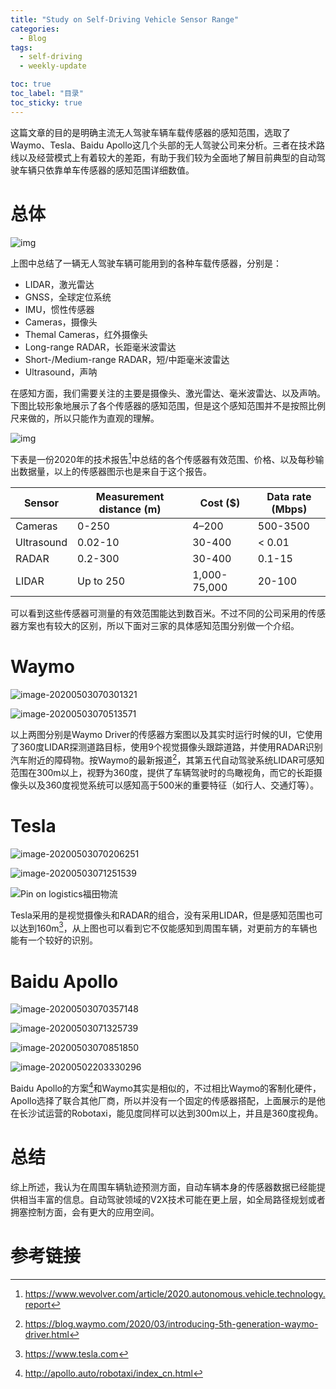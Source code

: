 ```yaml
---
title: "Study on Self-Driving Vehicle Sensor Range"
categories:
  - Blog
tags:
  - self-driving
  - weekly-update

toc: true
toc_label: "目录"
toc_sticky: true
---
```


这篇文章的目的是明确主流无人驾驶车辆车载传感器的感知范围，选取了Waymo、Tesla、Baidu Apollo这几个头部的无人驾驶公司来分析。三者在技术路线以及经营模式上有着较大的差距，有助于我们较为全面地了解目前典型的自动驾驶车辆只依靠单车传感器的感知范围详细数值。

# 总体

![img]({{site.baseurl}}/assets/2020-05-03-self-driving-vehicle-sense-range/Autonomous+Vehicle+Sensors+1024px.jpg)

上图中总结了一辆无人驾驶车辆可能用到的各种车载传感器，分别是：

- LIDAR，激光雷达
- GNSS，全球定位系统
- IMU，惯性传感器
- Cameras，摄像头
- Themal Cameras，红外摄像头
- Long-range RADAR，长距毫米波雷达
- Short-/Medium-range RADAR，短/中距毫米波雷达
- Ultrasound，声呐

在感知方面，我们需要关注的主要是摄像头、激光雷达、毫米波雷达、以及声呐。下图比较形象地展示了各个传感器的感知范围，但是这个感知范围并不是按照比例尺来做的，所以只能作为直观的理解。

![img]({{site.baseurl}}/assets/2020-05-03-self-driving-vehicle-sense-range/Autonomous-Vehicle-Sensors-02-790px.png)

下表是一份2020年的技术报告[^1]中总结的各个传感器有效范围、价格、以及每秒输出数据量，以上的传感器图示也是来自于这个报告。

| Sensor     | Measurement distance (m) | Cost  ($)    | Data rate (Mbps) |
| ---------- | ------------------------ | ------------ | ---------------- |
| Cameras    | 0-250                    | 4–200        | 500-3500         |
| Ultrasound | 0.02-10                  | 30-400       | < 0.01           |
| RADAR      | 0.2-300                  | 30-400       | 0.1-15           |
| LIDAR      | Up to 250                | 1,000-75,000 | 20-100           |

可以看到这些传感器可测量的有效范围能达到数百米。不过不同的公司采用的传感器方案也有较大的区别，所以下面对三家的具体感知范围分别做一个介绍。

# Waymo

![image-20200503070301321]({{site.baseurl}}/assets/2020-05-03-self-driving-vehicle-sense-range/image-20200503070301321.png)

![image-20200503070513571]({{site.baseurl}}/assets/2020-05-03-self-driving-vehicle-sense-range/image-20200503070513571.png)

以上两图分别是Waymo Driver的传感器方案图以及其实时运行时候的UI，它使用了360度LIDAR探测道路目标，使用9个视觉摄像头跟踪道路，并使用RADAR识别汽车附近的障碍物。按Waymo的最新报道[^2]，其第五代自动驾驶系统LIDAR可感知范围在300m以上，视野为360度，提供了车辆驾驶时的鸟瞰视角，而它的长距摄像头以及360度视觉系统可以感知高于500米的重要特征（如行人、交通灯等）。

# Tesla

![image-20200503070206251]({{site.baseurl}}/assets/2020-05-03-self-driving-vehicle-sense-range/image-20200503070206251.png)

![image-20200503071251539]({{site.baseurl}}/assets/2020-05-03-self-driving-vehicle-sense-range/image-20200503071251539.png)

![Pin on logistics福田物流]({{site.baseurl}}/assets/2020-05-03-self-driving-vehicle-sense-range/5e43939410133f4dd48e0d5d41c24544.jpg)

Tesla采用的是视觉摄像头和RADAR的组合，没有采用LIDAR，但是感知范围也可以达到160m[^3]，从上图也可以看到它不仅能感知到周围车辆，对更前方的车辆也能有一个较好的识别。

# Baidu Apollo

![image-20200503070357148]({{site.baseurl}}/assets/2020-05-03-self-driving-vehicle-sense-range/image-20200503070357148.png)

![image-20200503071325739]({{site.baseurl}}/assets/2020-05-03-self-driving-vehicle-sense-range/image-20200503071325739.png)

![image-20200503070851850]({{site.baseurl}}/assets/2020-05-03-self-driving-vehicle-sense-range/image-20200503070851850.png)

![image-20200502203330296]({{site.baseurl}}/assets/2020-05-03-self-driving-vehicle-sense-range/image-20200502203330296.png)

Baidu Apollo的方案[^4]和Waymo其实是相似的，不过相比Waymo的客制化硬件，Apollo选择了联合其他厂商，所以并没有一个固定的传感器搭配，上面展示的是他在长沙试运营的Robotaxi，能见度同样可以达到300m以上，并且是360度视角。

# 总结

综上所述，我认为在周围车辆轨迹预测方面，自动车辆本身的传感器数据已经能提供相当丰富的信息。自动驾驶领域的V2X技术可能在更上层，如全局路径规划或者拥塞控制方面，会有更大的应用空间。

# 参考链接

[^1]: https://www.wevolver.com/article/2020.autonomous.vehicle.technology.report
[^2]: https://blog.waymo.com/2020/03/introducing-5th-generation-waymo-driver.html
[^3]: https://www.tesla.com
[^4]: http://apollo.auto/robotaxi/index_cn.html

